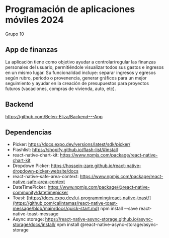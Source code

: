 # Programación de aplicaciones móviles 2024

Grupo 10

## App de finanzas

La aplicación tiene como objetivo ayudar a controlar/regular las finanzas personales del usuario, permitiéndole visualizar todos sus gastos e ingresos en un mismo lugar.
Su funcionalidad incluye: separar ingresos y egresos según rubro, período o provenencia, generar gráficos para un mejor seguimiento y ayudar en la creación de presupuestos para proyectos futuros (vacaciones, compras de vivienda, auto, etc).


## Backend
https://github.com/Belen-Eliza/Backend---App 


## Dependencias
* Picker: https://docs.expo.dev/versions/latest/sdk/picker/
* Flashlist: https://shopify.github.io/flash-list/#install
* react-native-chart-kit: https://www.npmjs.com/package/react-native-chart-kit
* Dropdown Picker: https://hossein-zare.github.io/react-native-dropdown-picker-website/docs
* react-native-safe-area-context: https://www.npmjs.com/package/react-native-safe-area-context
* DateTimePicker: https://www.npmjs.com/package/@react-native-community/datetimepicker
* Toast: [https://docs.expo.dev/ui-programming/react-native-toast/](https://github.com/calintamas/react-native-toast-message/blob/main/docs/quick-start.md)
  npm install --save react-native-toast-message
* Async storage: https://react-native-async-storage.github.io/async-storage/docs/install/ npm install @react-native-async-storage/async-storage
